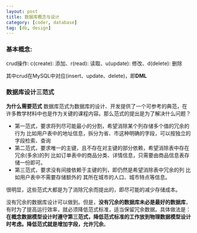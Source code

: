 ```yaml
---
layout: post
title: 数据库概念与设计
category: [coder, database]
tag: [db, design]
---
```


### 基本概念:

crud操作: c(create): 添加、r(read): 读取、u(update): 修改、d(delete): 删除

其中crud在MySQL中对应(insert、update、delete)，即**DML**



### 数据库设计三范式

**为什么需要范式**
数据库范式为数据库的设计、开发提供了一个可参考的典范，在许多教学材料中也是作为关键的课程内容。那么范式的提出是为了解决什么问题？

* 第一范式，要求将列尽可能最小的分割，希望消除某个列存储多个值的冗余的行为
  比如用户表中的地址信息，拆分为省、市这种明确的字段，可以按独立的字段检索、查询
* 第二范式，要求唯一的主键，且不存在对主键的部分依赖，希望消除表中存在冗余(多余)的列
  比如订单表中的商品分类、详情信息，只需要由商品信息表存储一份即可。
* 第三范式，要求没有间接依赖于主键的列，即仍然是希望消除表中冗余的列
  比如用户表中不需要存储额外的 其所在城市的人口、城市特点等信息。

很明显，这些范式大都是为了消除冗余而提出的，即尽可能的减少存储成本。


没有冗余的数据库设计可以做到。但是，**没有冗余的数据库未必是最好的数据库**，有时为了提高运行效率，就必须降低范式标准，适当保留冗余数据。具体做法是： **在概念数据模型设计时遵守第三范式，降低范式标准的工作放到物理数据模型设计时考虑。降低范式就是增加字段，允许冗余**。
